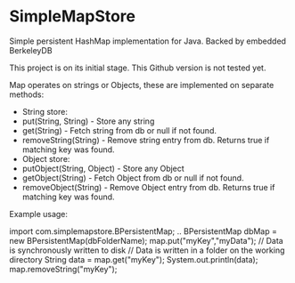 SimpleMapStore
==============

Simple persistent HashMap implementation for Java. Backed by embedded BerkeleyDB

This project is on its initial stage. This Github version is not tested yet.

Map operates on strings or Objects, these are implemented on separate methods:
 * String store:
  * put(String, String) - Store any string
  * get(String) - Fetch string from db or null if not found.
  * removeString(String) - Remove string entry from db. Returns true if matching key was found.
 * Object store:
  * putObject(String, Object) - Store any Object
  * getObject(String) - Fetch Object from db or null if not found.
  * removeObject(String) - Remove Object entry from db. Returns true if matching key was found.

Example usage:

import com.simplemapstore.BPersistentMap;
..
BPersistentMap dbMap = new BPersistentMap(dbFolderName);
map.put("myKey","myData");
// Data is synchronously written to disk
// Data is written in a folder on the working directory
String data = map.get("myKey");
System.out.println(data);
map.removeString("myKey");

